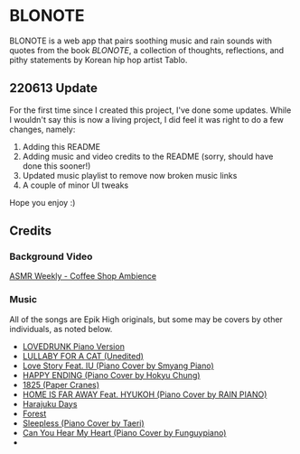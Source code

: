 # BLONOTE
BLONOTE is a web app that pairs soothing music and rain sounds with quotes from the book *BLONOTE*, a collection of thoughts, reflections, and pithy statements by Korean hip hop artist Tablo.

## 220613 Update

For the first time since I created this project, I've done some updates. While I wouldn't say this is now a living project, I did feel it was right to do a few changes, namely:

1. Adding this README
2. Adding music and video credits to the README (sorry, should have done this sooner!)
3. Updated music playlist to remove now broken music links
4. A couple of minor UI tweaks

Hope you enjoy :)

## Credits
### Background Video
[ASMR Weekly - Coffee Shop Ambience](https://www.youtube.com/watch?v=dx3GxpitvbY)

### Music
All of the songs are Epik High originals, but some may be covers by other individuals, as noted below.
- [LOVEDRUNK Piano Version](https://www.youtube.com/watch?v=HzE45YJQOLY)
- [LULLABY FOR A CAT (Unedited)](https://www.youtube.com/watch?v=Sb9Xu17T4CU)
- [Love Story Feat. IU (Piano Cover by Smyang Piano)](https://www.youtube.com/watch?v=dY2AUNCNNpA)
- [HAPPY ENDING (Piano Cover by Hokyu Chung)](https://www.youtube.com/watch?v=zSQrkrM9ynA)
- [1825 (Paper Cranes)](https://www.youtube.com/watch?v=pHzKU2pyluo)
- [HOME IS FAR AWAY Feat. HYUKOH (Piano Cover by RAIN PIANO)](https://www.youtube.com/watch?v=ixN3IzhQJFI)
- [Harajuku Days](https://www.youtube.com/watch?v=eQcZ9AjrSuQ)
- [Forest](https://www.youtube.com/watch?v=RyKL3kIJYD0)
- [Sleepless (Piano Cover by Taeri)](https://www.youtube.com/watch?v=mEYsvWaLZGo)
- [Can You Hear My Heart (Piano Cover by Funguypiano)](https://www.youtube.com/watch?v=x0kcM-7_s9w)
- 
